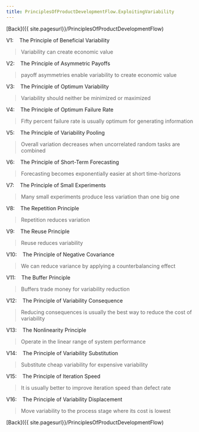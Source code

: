 ```yaml
---
title: PrinciplesOfProductDevelopmentFlow.ExploitingVariability
---
```

[Back]({{ site.pagesurl}}/PrinciplesOfProductDevelopmentFlow)

V1:    The Principle of Beneficial Variability 
> Variability can create economic value

V2:    The Principle of Asymmetric Payoffs 
> payoff asymmetries enable variability to create economic value

V3:    The Principle of Optimum Variability 
> Variability should neither be minimized or maximized

V4:    The Principle of Optimum Failure Rate 
> Fifty percent failure rate is usually optimum for generating information

V5:    The Principle of Variability Pooling 
> Overall variation decreases when uncorrelated random tasks are combined

V6:    The Principle of Short-Term Forecasting 
> Forecasting becomes exponentially easier at short time-horizons

V7:    The Principle of Small Experiments 
> Many small experiments produce less variation than one big one

V8:    The Repetition Principle 
> Repetition reduces variation

V9:    The Reuse Principle 
> Reuse reduces variability

V10:    The Principle of Negative Covariance
> We can reduce variance by applying a counterbalancing effect

V11:    The Buffer Principle 
> Buffers trade money for variability reduction

V12:    The Principle of Variability Consequence 
> Reducing consequences is usually the best way to reduce the cost of variability

V13:    The Nonlinearity Principle 
> Operate in the linear range of system performance

V14:    The Principle of Variability Substitution 
> Substitute cheap variability for expensive variability

V15:    The Principle of Iteration Speed 
> It is usually better to improve iteration speed than defect rate

V16:    The Principle of Variability Displacement
> Move variability to the process stage where its cost is lowest

[Back]({{ site.pagesurl}}/PrinciplesOfProductDevelopmentFlow)
